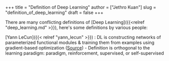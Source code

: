 +++
title = "Definition of Deep Learning"
author = ["Jethro Kuan"]
slug = "definition_of_deep_learning"
draft = false
+++

There are many conflicting definitions of [Deep Learning]({{<relref "deep_learning.md" >}}), here's some
definitions by various people:

[Yann LeCun]({{< relref "yann_lecun" >}})
: DL is constructing networks of parameterized
functional modules & training them from examples using
gradient-based optimization ([Source](https://www.facebook.com/722677142/posts/10156463919392143/)) - Definition is orthogonal to the learning paradigm: paradigm,
reinforcement, supervised, or self-supervised
